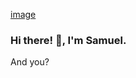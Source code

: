 [image](https://user-images.githubusercontent.com/124172439/227714616-16aad57c-dee0-4d13-a1d5-0a1478ebff4d.png)
### Hi there! 👋, I'm Samuel.
 And you?

<!--
**SammyYeboah/SammyYeboah** is a ✨ _special_ ✨ repository because its `README.md` (this file) appears on your GitHub profile.

Here are some ideas to get you started:

- 🔭 I’m currently working on Developing coding skills for Software Engineering👴.....I'm a beginner.🤸‍♂️🤘
- 🌱 I’m currently learning Full Stack Software Engineering @ALX👨‍🎓
- 🤔 I’m looking for help with Creating apps🤖🚀🪐
- 💬 Ask me about anything at all.😎
- 📫 How to reach me: https://www.instagram.com/sammy_d33d3w/ 👨‍🦳
- 😄 Pronouns: Him/He🙄
- ⚡ Fun fact: I love learning new technologies😛
-->
